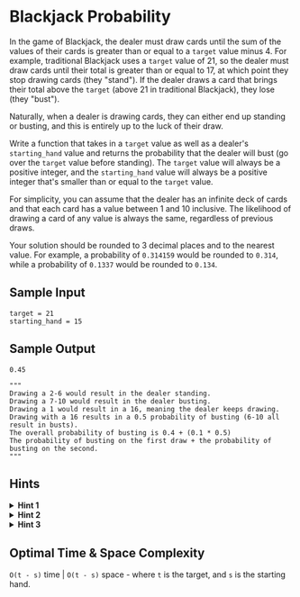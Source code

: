 # Blackjack Probability

In the game of Blackjack, the dealer must draw cards until the sum of the values of their cards is greater than or equal to a `target` value minus 4. For example, traditional Blackjack uses a `target` value of 21, so the dealer must draw cards until their total is greater than or equal to 17, at which point they stop drawing cards (they "stand"). If the dealer draws a card that brings their total above the `target` (above 21 in traditional Blackjack), they lose (they "bust").

Naturally, when a dealer is drawing cards, they can either end up standing or busting, and this is entirely up to the luck of their draw.

Write a function that takes in a `target` value as well as a dealer's `starting_hand` value and returns the probability that the dealer will bust (go over the `target` value before standing). The `target` value will always be a positive integer, and the `starting_hand` value will always be a positive integer that's smaller than or equal to the `target` value.

For simplicity, you can assume that the dealer has an infinite deck of cards and that each card has a value between 1 and 10 inclusive. The likelihood of drawing a card of any value is always the same, regardless of previous draws.

Your solution should be rounded to 3 decimal places and to the nearest value. For example, a probability of `0.314159` would be rounded to `0.314`, while a probability of `0.1337` would be rounded to `0.134`.

## Sample Input

```plaintext
target = 21
starting_hand = 15
```

## Sample Output

```plaintext
0.45

"""
Drawing a 2-6 would result in the dealer standing.
Drawing a 7-10 would result in the dealer busting.
Drawing a 1 would result in a 16, meaning the dealer keeps drawing.
Drawing with a 16 results in a 0.5 probability of busting (6-10 all result in busts).
The overall probability of busting is 0.4 + (0.1 * 0.5)
The probability of busting on the first draw + the probability of busting on the second.
"""
```

## Hints

<details>
<summary><b>Hint 1</b></summary>

Try first thinking about a simple case. Given a `target` value of 21 and a `starting_hand` of 15, how would you calculate the probability of busting? And how would that probability change if the `starting_hand` changes to 14?

</details>

<details>
<summary><b>Hint 2</b></summary>

The probability of busting from any given `starting_hand` is `(0.1 * p(starting_hand + 1)) + ... + (0.1 * p(starting_hand + 10))`.

</details>

<details>
<summary><b>Hint 3</b></summary>

Given the formula for the probability of busting, there will be a lot of repeated calculations, particularly for large `target` values with a low `starting_hand`. Can you use memoization to prevent recalculating these values?

</details>

## Optimal Time & Space Complexity

`O(t - s)` time | `O(t - s)` space - where `t` is the target, and `s` is the starting hand.
